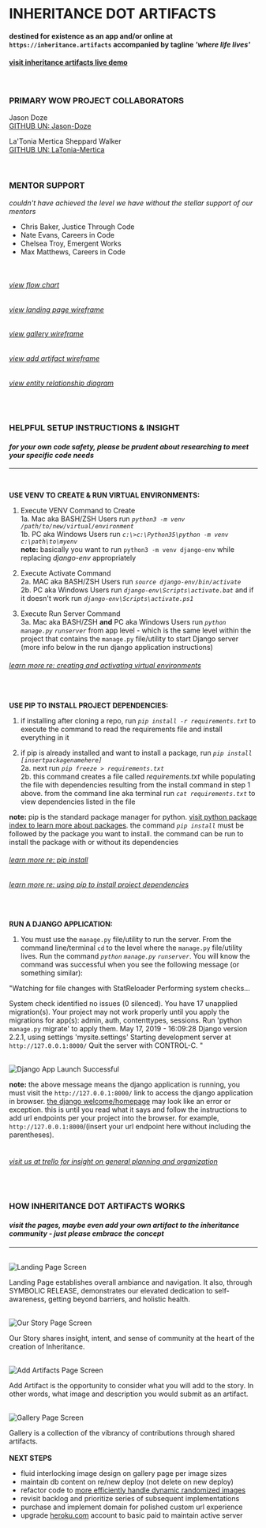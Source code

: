 # **INHERITANCE DOT ARTIFACTS**

#### destined for existence as an app and/or online at `https://inheritance.artifacts` accompanied by tagline _'where life lives'_

#### [visit inheritance artifacts live demo](https://inheritance-artifacts.herokuapp.com/)

<br>

### **PRIMARY WOW PROJECT COLLABORATORS**<br>

Jason Doze<br>
[GITHUB UN: Jason-Doze](https://github.com/Jason-Doze)<br>

La'Tonia Mertica Sheppard Walker<br>
[GITHUB UN: LaTonia-Mertica](https://github.com/LaTonia-Mertica)<br>

<br>

### **MENTOR SUPPORT**<br>

_couldn't have achieved the level we have without the stellar support of our mentors_

- Chris Baker, Justice Through Code
- Nate Evans, Careers in Code
- Chelsea Troy, Emergent Works
- Max Matthews, Careers in Code

<br>

###### [view flow chart](images/Flowchart.png)

###### [view landing page wireframe](images/landingpagewireframe.png)

###### [view gallery wireframe](images/gallerywireframe.png)

###### [view add artifact wireframe](images/addartifactwireframe.png)

###### [view entity relationship diagram](images/ERD.png)

<br>

### **HELPFUL SETUP INSTRUCTIONS & INSIGHT**

#### <p style="text-align: left">_for your own code safety, please be prudent about researching to meet your specific code needs_</p>

---

<br>

**USE VENV TO CREATE & RUN VIRTUAL ENVIRONMENTS:**<br>

1. Execute VENV Command to Create<br>
   1a. Mac aka BASH/ZSH Users run _`python3 -m venv /path/to/new/virtual/environment`_<br>
   1b. PC aka Windows Users run _`c:\>c:\Python35\python -m venv c:\path\to\myenv`_<br>
   **note:** basically you want to run `python3 -m venv django-env` while replacing _django-env_ appropriately

2. Execute Activate Command<br>
   2a. MAC aka BASH/ZSH Users run _`source django-env/bin/activate`_<br>
   2b. PC aka Windows Users run _`django-env\Scripts\activate.bat`_ and if it doesn't work run _`django-env\Scripts\activate.ps1`_

3. Execute Run Server Command<br>
   3a. Mac aka BASH/ZSH **and** PC aka Windows Users run _`python`_ _`manage.py`_ _`runserver`_ from app level - which is the same level within the project that contains the `manage.py` file/utility to start Django server (more info below in the run django application instructions)

###### [learn more re: creating and activating virtual environments](https://docs.python.org/3/library/venv.html)

<br>

**USE PIP TO INSTALL PROJECT DEPENDENCIES:**<br>

1. if installing after cloning a repo, run _`pip install -r requirements.txt`_ to execute the command to read the requirements file and install everything in it

2. if pip is already installed and want to install a package, run _`pip install [insertpackagenamehere]`_<br>
   2a. next run _`pip freeze > requirements.txt`_<br>
   2b. this command creates a file called _requirements.txt_ while populating the file with dependencies resulting from the install command in step 1 above. from the command line aka terminal run _`cat requirements.txt`_ to view dependencies listed in the file

**note:** pip is the standard package manager for python. [visit python package index to learn more about packages](https://pypi.org/). the command _`pip install`_ must be followed by the package you want to install. the command can be run to install the package with or without its dependencies

###### [learn more re: pip install](https://pip.pypa.io/en/stable/cli/pip_install/)

###### [learn more re: using pip to install project dependencies](https://stackoverflow.com/questions/53925660/installing-python-dependencies-locally-in-project)

<br>

**RUN A DJANGO APPLICATION:**<br>

1. You must use the `manage.py` file/utility to run the server. From the command line/terminal `cd` to the level where the `manage.py` file/utility lives. Run the command _`python`_ _`manage.py`_ _`runserver`_. You will know the command was successful when you see the following message (or something similar):

"Watching for file changes with StatReloader
Performing system checks...

System check identified no issues (0 silenced).
You have 17 unapplied migration(s). Your project may not work properly until you apply the migrations for app(s): admin, auth, contenttypes, sessions.
Run 'python `manage.py` migrate' to apply them.
May 17, 2019 - 16:09:28
Django version 2.2.1, using settings 'mysite.settings'
Starting development server at `http://127.0.0.1:8000/`
Quit the server with CONTROL-C.
"

<br>

<img src="images/Django_App.jpg" title="Django App Launch Successful Screen" alt="Django App Launch Successful"/>

<br>

**note:** the above message means the django application is running, you must visit the `http://127.0.0.1:8000/` link to access the django application in browser. [the django welcome/homepage](images/django-welcome-homepage.png) may look like an error or exception. this is until you read what it says and follow the instructions to add url endpoints per your project into the browser. for example, `http://127.0.0.1:8000`/(insert your url endpoint here without including the parentheses).
<br>
<br>

###### [visit us at trello for insight on general planning and organization](https://trello.com/b/LhG4cich/inheritanceartifacts)

<br>

### **HOW INHERITANCE DOT ARTIFACTS WORKS**

#### <p style="text-align: left">_visit the pages, maybe even add your own artifact to the inheritance community - just please embrace the concept_</p>

---

<br>

<img src="images/landing_page.jpg" title="Landing Page" alt="Landing Page Screen"/>

Landing Page establishes overall ambiance and navigation. It also, through SYMBOLIC RELEASE, demonstrates our elevated dedication to self-awareness, getting beyond barriers, and holistic health.
<br>
<br>

<img src="images/our_story.jpg" title="Our Story Page" alt="Our Story Page Screen"/>

Our Story shares insight, intent, and sense of community at the heart of the creation of Inheritance.
<br>
<br>

<img src="images/add_artifact.jpg" title="Add Artifacts Page" alt="Add Artifacts Page Screen"/>

Add Artifact is the opportunity to consider what you will add to the story. In other words, what image and description you would submit as an artifact.
<br>
<br>

<img src="images/gallery.jpg" title="Gallery Page" alt="Gallery Page Screen"/>

Gallery is a collection of the vibrancy of contributions through shared artifacts.
<br>
<br>
**NEXT STEPS**

- fluid interlocking image design on gallery page per image sizes
- maintain db content on re/new deploy (not delete on new deploy)
- refactor code to [more efficiently handle dynamic randomized images](https://medium.com/@jerinisready/how-to-fetch-random-item-from-a-filtered-queryset-in-django-orm-ca680df69328)
- revisit backlog and prioritize series of subsequent implementations
- purchase and implement domain for polished custom url experience
- upgrade [heroku.com](https://www.heroku.com/) account to basic paid to maintain active server
